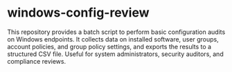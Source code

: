 # windows-config-review
This repository provides a batch script to perform basic configuration audits on Windows endpoints. It collects data on installed software, user groups, account policies, and group policy settings, and exports the results to a structured CSV file. Useful for system administrators, security auditors, and compliance reviews.

